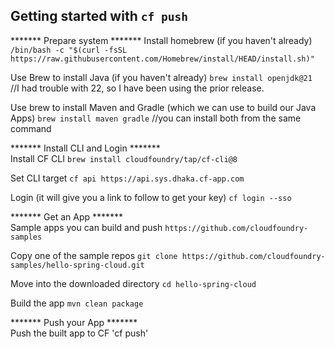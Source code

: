 ## Getting started with `cf push`

******* Prepare system *******
Install homebrew (if you haven't already)
`/bin/bash -c "$(curl -fsSL https://raw.githubusercontent.com/Homebrew/install/HEAD/install.sh)" `

Use Brew to install Java (if you haven't already)
`brew install openjdk@21 ` //I had trouble with 22, so I have been using the prior release.

Use brew to install Maven and Gradle (which we can use to build our Java Apps)
`brew install maven gradle` //you can install both from the same command


******* Install CLI and Login *******  
Install CF CLI 
`brew install cloudfoundry/tap/cf-cli@8`

Set CLI target
`cf api https://api.sys.dhaka.cf-app.com`

Login (it will give you a link to follow to get your key)
`cf login --sso `

******* Get an App *******  
Sample apps you can build and push
`https://github.com/cloudfoundry-samples`

Copy one of the sample repos
`git clone https://github.com/cloudfoundry-samples/hello-spring-cloud.git `

Move into the downloaded directory
`cd hello-spring-cloud`

Build the app
`mvn clean package`

******* Push your App *******  
Push the built app to CF
'cf push'
